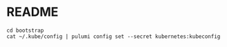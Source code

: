 # README

```
cd bootstrap
cat ~/.kube/config | pulumi config set --secret kubernetes:kubeconfig
```